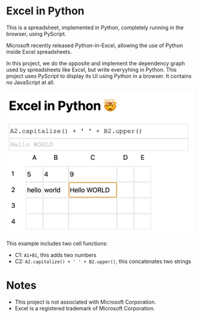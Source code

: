 # Excel in Python

This is a spreadsheet, implemented in Python, completely running in the browser, using PyScript.

Microsoft recently released Python-in-Excel, allowing the use of Python inside Excel spreadsheets. 

In this project, we do the opposite and implement the dependency graph used by spreadsheets like Excel, 
but write everyyhing in Python. This project uses PyScript to display its UI using Python in a browser.  It contains no JavaScript at all.

![Example UI](example-1.png)

This example includes two cell functions:
- C1: `A1+B1`, this adds two numbers
- C2: `A2.capitalize() + ' ' + B2.upper()`, this concatenates two strings

# Notes

- This project is not associated with Microsoft Corporation. 
- Excel is a registered trademark of Microsoft Corporation.

